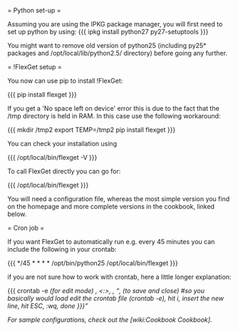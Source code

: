 = Python set-up =

Assuming you are using the IPKG package manager, you will first need to set up python by using:
{{{
ipkg install python27 py27-setuptools
}}}

You might want to remove old version of python25 (including py25* packages and /opt/local/lib/python2.5/ directory) before going any further.

= !FlexGet setup =

You now can use pip to install !FlexGet:

{{{
pip install flexget
}}}

If you get a 'No space left on device' error this is due to the fact that the /tmp directory is held in RAM. In this case use the following workaround:

{{{
mkdir /tmp2
export TEMP=/tmp2 pip install flexget
}}}

You can check your installation using

{{{
/opt/local/bin/flexget -V
}}}

To call FlexGet directly you can go for:

{{{
/opt/local/bin/flexget
}}}

You will need a configuration file, whereas the most simple version you find on the homepage and more complete versions in the cookbook, linked below.

= Cron job =

If you want FlexGet to automatically run e.g. every 45 minutes you can include the following in your crontab:

{{{
*/45 * * * * /opt/bin/python25 /opt/local/bin/flexget
}}}

if you are not sure how to work with crontab, here a little longer explanation:

{{{
crontab -e
<i> (for edit mode)
<enter new line from above>
<ESC>, <:>, <w>, <q>, <ENTER> (to save and close)
#so you basically would load edit the crontab file (crontab -e), hit i, insert the new line, hit ESC, :wq, done
}}}

For sample configurations, check out the [wiki:Cookbook Cookbook].